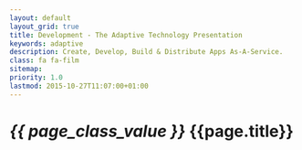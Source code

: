 ```yaml
---
layout: default
layout_grid: true
title: Development - The Adaptive Technology Presentation
keywords: adaptive
description: Create, Develop, Build & Distribute Apps As-A-Service. 
class: fa fa-film
sitemap:
priority: 1.0
lastmod: 2015-10-27T11:07:00+01:00
---
```


<h1><i class="{{ page.class }}" style="width: 55px;">{{ page_class_value }}</i> {{page.title}}</h1>